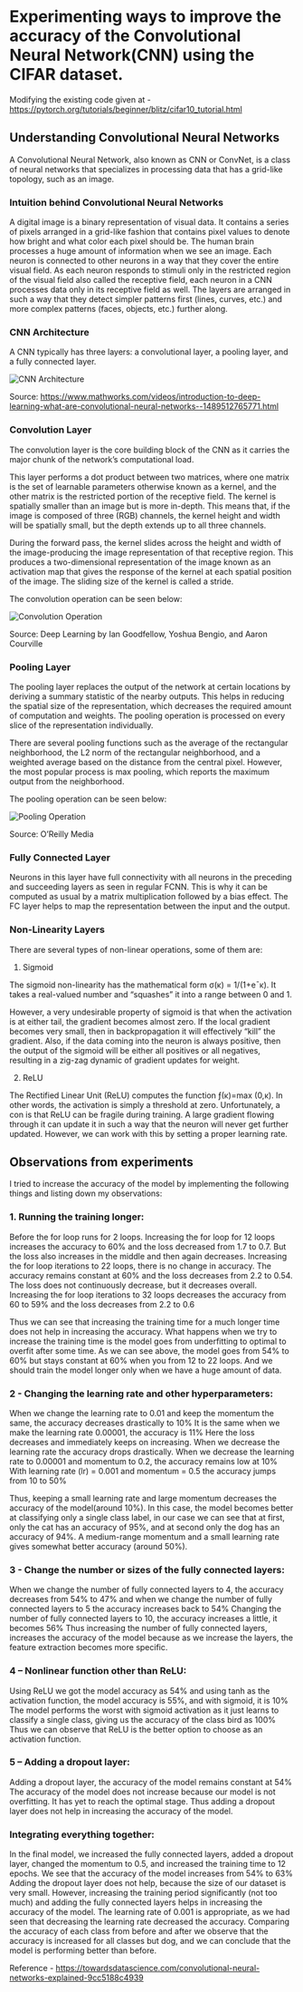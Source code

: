 # Experimenting ways to improve the accuracy of the Convolutional Neural Network(CNN) using the CIFAR dataset. 

Modifying the existing code given at - https://pytorch.org/tutorials/beginner/blitz/cifar10_tutorial.html

## Understanding Convolutional Neural Networks

A Convolutional Neural Network, also known as CNN or ConvNet, is a class of neural networks that specializes in processing data that has a grid-like topology, such as an image.

### Intuition behind Convolutional Neural Networks

A digital image is a binary representation of visual data. It contains a series of pixels arranged in a grid-like fashion that contains pixel values to denote how bright and what color each pixel should be. The human brain processes a huge amount of information when we see an image. Each neuron is connected to other neurons in a way that they cover the entire visual field. As each neuron responds to stimuli only in the restricted region of the visual field also called the receptive field, each neuron in a CNN processes data only in its receptive field as well. The layers are arranged in such a way that they detect simpler patterns first (lines, curves, etc.) and more complex patterns (faces, objects, etc.) further along.

### CNN Architecture

A CNN typically has three layers: a convolutional layer, a pooling layer, and a fully connected layer.

![CNN Architecture](images/cnn_arch.png)

Source: https://www.mathworks.com/videos/introduction-to-deep-learning-what-are-convolutional-neural-networks--1489512765771.html

### Convolution Layer

The convolution layer is the core building block of the CNN as it carries the major chunk of the network’s computational load.

This layer performs a dot product between two matrices, where one matrix is the set of learnable parameters otherwise known as a kernel, and the other matrix is the restricted portion of the receptive field. The kernel is spatially smaller than an image but is more in-depth. This means that, if the image is composed of three (RGB) channels, the kernel height and width will be spatially small, but the depth extends up to all three channels.

During the forward pass, the kernel slides across the height and width of the image-producing the image representation of that receptive region. This produces a two-dimensional representation of the image known as an activation map that gives the response of the kernel at each spatial position of the image. The sliding size of the kernel is called a stride.

The convolution operation can be seen below: 

![Convolution Operation](images/convolution.png)

Source: Deep Learning by Ian Goodfellow, Yoshua Bengio, and Aaron Courville

### Pooling Layer 

The pooling layer replaces the output of the network at certain locations by deriving a summary statistic of the nearby outputs. This helps in reducing the spatial size of the representation, which decreases the required amount of computation and weights. The pooling operation is processed on every slice of the representation individually.

There are several pooling functions such as the average of the rectangular neighborhood, the L2 norm of the rectangular neighborhood, and a weighted average based on the distance from the central pixel. However, the most popular process is max pooling, which reports the maximum output from the neighborhood.

The pooling operation can be seen below: 

![Pooling Operation](images/pooling.png)

Source: O’Reilly Media

### Fully Connected Layer

Neurons in this layer have full connectivity with all neurons in the preceding and succeeding layers as seen in regular FCNN. This is why it can be computed as usual by a matrix multiplication followed by a bias effect. The FC layer helps to map the representation between the input and the output.

### Non-Linearity Layers
There are several types of non-linear operations, some of them are:

1. Sigmoid

The sigmoid non-linearity has the mathematical form σ(κ) = 1/(1+e¯κ). It takes a real-valued number and “squashes” it into a range between 0 and 1.

However, a very undesirable property of sigmoid is that when the activation is at either tail, the gradient becomes almost zero. If the local gradient becomes very small, then in backpropagation it will effectively “kill” the gradient. Also, if the data coming into the neuron is always positive, then the output of the sigmoid will be either all positives or all negatives, resulting in a zig-zag dynamic of gradient updates for weight.

2. ReLU
   
The Rectified Linear Unit (ReLU) computes the function ƒ(κ)=max (0,κ). In other words, the activation is simply a threshold at zero. Unfortunately, a con is that ReLU can be fragile during training. A large gradient flowing through it can update it in such a way that the neuron will never get further updated. However, we can work with this by setting a proper learning rate.

## Observations from experiments

I tried to increase the accuracy of the model by implementing the following things and listing down my observations:

### 1. Running the training longer: 
Before the for loop runs for 2 loops. Increasing the for loop for 12 loops increases the accuracy to 60% and the loss decreased from 1.7 to 0.7. But the loss also increases in the middle and then again decreases. Increasing the for loop iterations to 22 loops, there is no change in accuracy. The accuracy remains constant at 60% and the loss decreases from 2.2 to 0.54. The loss does not continuously decrease, but it decreases overall. Increasing the for loop iterations to 32 loops decreases the accuracy from 60 to 59% and the loss decreases from 2.2 to 0.6 

Thus we can see that increasing the training time for a much longer time does not help in increasing the accuracy. What happens when we try to increase the training time is the model goes from underfitting to optimal to overfit after some time. As we can see above, the model goes from 54% to 60% but stays constant at 60% when you from 12 to 22 loops. And we should train the model longer only when we have a huge amount of data. 

### 2 - Changing the learning rate and other hyperparameters: 
When we change the learning rate to 0.01 and keep the momentum the same, the accuracy decreases drastically to 10% It is the same when we make the learning rate 0.00001, the accuracy is 11% Here the loss decreases and immediately keeps on increasing. When we decrease the learning rate the accuracy drops drastically. When we decrease the learning rate to 0.00001 and momentum to 0.2, the accuracy remains low at 10% With learning rate (lr) = 0.001 and momentum = 0.5 the 
accuracy jumps from 10 to 50%

Thus, keeping a small learning rate and large momentum decreases the accuracy of the model(around 10%). In this case, the model becomes better at classifying only a single class label, in our case we can see that at first, only the cat has an accuracy of 95%, and at second only the dog has an accuracy of 94%. A medium-range momentum and a small learning rate gives somewhat better accuracy (around 50%). 

### 3 - Change the number or sizes of the fully connected layers:
When we change the number of fully connected layers to 4, the accuracy decreases from 54% to 47% and when we change the number of fully connected layers to 5 the accuracy increases back to 54% Changing the number of fully connected layers to 10, the accuracy increases a little, it becomes 56% Thus increasing the number of fully connected layers, increases the accuracy of the model because as we increase the layers, the feature extraction becomes more specific.

### 4 – Nonlinear function other than ReLU:
Using ReLU we got the model accuracy as 54% and using tanh as the activation function, the model accuracy is 55%, and with sigmoid, it is 10% The model performs the worst with sigmoid activation as it just learns to classify a single class, giving us the accuracy of the class bird as 100% Thus we can observe that ReLU is the better option to choose as an activation function.

### 5 – Adding a dropout layer:
Adding a dropout layer, the accuracy of the model remains constant at 54% The accuracy of the model does not increase because our model is not overfitting. It has yet to reach the optimal stage. Thus adding a dropout layer does not help in increasing the accuracy of the model. 

### Integrating everything together: 
In the final model, we increased the fully connected layers, added a dropout layer, changed the momentum to 0.5, and increased the training time to 12 epochs. We see that the accuracy of the model increases from 54% to 63% Adding the dropout layer does not help, because the size of our dataset is very small. However, increasing the training period significantly (not too much) and adding the fully connected layers helps in increasing the accuracy of the model. The learning rate of 0.001 is appropriate, as we had seen that decreasing the learning rate decreased the accuracy. Comparing the accuracy of each class from before and after we observe that the accuracy is increased for all classes but dog, and we can conclude that the model is performing better than before.

Reference - https://towardsdatascience.com/convolutional-neural-networks-explained-9cc5188c4939
